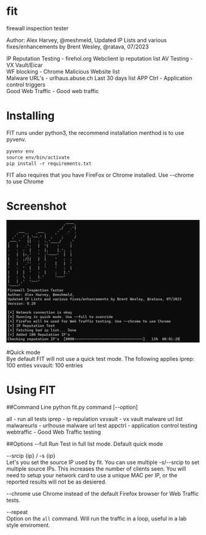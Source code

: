 # fit
firewall inspection tester

Author: Alex Harvey, @meshmeld, 
Updated IP Lists and various fixes/enhancements by Brent Wesley, @ratava, 07/2023

IP Reputation Testing - firehol.org Webclient ip reputation list
AV Testing - VX Vault/Eicar  
WF blocking - Chrome Malicious Website list  
Malware URL's - urlhaus.abuse.ch Last 30 days list
APP Ctrl - Application control triggers  
Good Web Traffic - Good web traffic   
# Installing

FIT runs under python3, the recommend installation menthod is to use pyvenv. 

```
pyvenv env
source env/bin/activate
pip install -r requirements.txt
```

FIT also requires that you have FireFox or Chrome installed. Use --chrome to use Chrome 

# Screenshot

![screenshot](https://github.com/ratava/fit/blob/main/screenshot.png)

#Quick mode  
Bye default FIT will not use a quick test mode. The following applies
  iprep: 100 enties
  vxvault: 100 entries
  

# Using FIT
##Command Line
python fit.py command [--option] 

all - run all tests
iprep - ip repulation
vxvault - vx vault malware url list
malwareurls - urlhouse malware url test
appctrl - application control testing
webtraffic - Good Web Traffic testing

##Options
--full
  Run Test in full list mode. Default quick mode

--srcip {ip} / -s {ip}  
  Let's you set the source IP used by fit. You can use multiple -s/--srcip to set multiple source IPs. This increases the number of clients seen. You will need to setup your network card to use a unique MAC per IP, or the reported results will not be as desiered.

--chrome
use Chrome instead of the default Firefox browser for Web Traffic tests.

--repeat  
  Option on the ```all``` command. Will run the traffic in a loop, useful in a lab style enviroment. 
